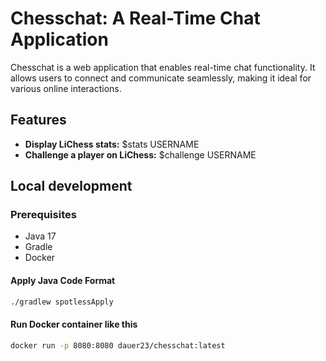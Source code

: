
# Chesschat: A Real-Time Chat Application

Chesschat is a web application that enables real-time chat functionality. It allows users to connect and communicate seamlessly, making it ideal for various online interactions.

## Features

* **Display LiChess stats:** $stats USERNAME
* **Challenge a player on LiChess:** $challenge USERNAME

## Local development

### Prerequisites

* Java 17
* Gradle
* Docker

#### Apply Java Code Format

```bash
./gradlew spotlessApply
```

#### Run Docker container like this
```bash
docker run -p 8080:8080 dauer23/chesschat:latest
``` 
